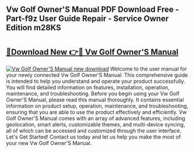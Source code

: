 ## Vw Golf Owner'S Manual PDF Download Free - Part-f9z User Guide Repair - Service Owner Edition m28KS

# <h2><a href="http://cf24615.oget.top/?id=Vw+Golf+Owner%27S+Manual">🔗Download New 👉🔴 Vw Golf Owner'S Manual</a></h2>

[![Vw Golf Owner'S Manual new download](https://i.imgur.com/5g1atiW.png)](http://cf24615.oget.top/?id=Vw+Golf+Owner%27S+Manual)
Welcome to the user manual for your newly connected Vw Golf Owner'S Manual. This comprehensive guide is intended to help you understand and operate your product successfully. You will find detailed information on features, installation, operation, maintenance, and troubleshooting. Before you begin using your Vw Golf Owner'S Manual, please read this manual thoroughly. It contains essential information on product setup, operation, maintenance, and troubleshooting, ensuring that you are able to use the product effectively and efficiently. Vw Golf Owner'S Manual comes with an array of advanced features, including geolocation, smart alerts, customizable themes, and multi-device syncing, all of which can be accessed and customized through the user interface. Let's Get Started! Contact us today and let us help you make the most of your new Vw Golf Owner'S Manual.
